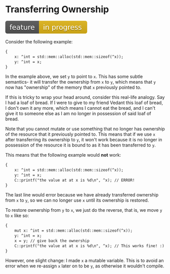 # Transferring Ownership
![Feature In Progress](Badge_InProgress.svg)

Consider the following example:

    {
        x: ^int = std::mem::alloc(std::mem::sizeof(^x));
        y: ^int = x;
    }

In the example above, we set `y` to point to `x`. This has some subtle 
semantics- it will transfer the ownership from `x` to `y`, which means that `y`
now has "ownership" of the memory that `x` previously pointed to.

If this is tricky to wrap your head around, consider this real-life analogy. 
Say I had a loaf of bread. If I were to give to my friend Vedant this loaf of 
bread, I don't own it any more, which means I cannot eat the bread, and I 
can't give it to someone else as I am no longer in possession of said loaf of bread. 

Note that you cannot mutate or use something that no longer has ownership of 
the resource that it previously pointed to. This means that if we use `x` after 
transferring its ownership to `y`, it won't work because it is no longer in 
possession of the resource it is bound to as it has been transferred to `y`.

This means that the following example would **not** work:

```
{
    x: ^int = std::mem::alloc(std::mem::sizeof(^x));
    y: ^int = x;
    C::printf("the value at at x is %d\n", ^x); // ERROR!
}
```

The last line would error because we have already transferred 
ownership from `x` to `y`, so we can no longer use `x` until its ownership
is restored.

To restore ownership from `y` to `x`, we just do the reverse, that is, we
move `y` to `x` like so:

```
{
    mut x: ^int = std::mem::alloc(std::mem::sizeof(^x));
    y: ^int = x;
    x = y; // give back the ownership
    C::printf("the value at at x is %d\n", ^x); // This works fine! :)
}
```

However, one slight change: I made `x` a mutable variable. This is to
avoid an error when we re-assign `x` later on to be `y`, as otherwise it wouldn't
compile.
